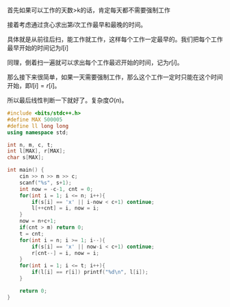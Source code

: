 首先如果可以工作的天数>k的话，肯定每天都不需要强制工作

接着考虑通过贪心求出第$i$次工作最早和最晚的时间。

具体就是从前往后扫，能工作就工作，这样每个工作一定最早的。我们把每个工作最早开始的时间记为$l[i]$

同理，倒着扫一遍就可以求出每个工作最迟开始的时间，记为$r[i]$。

那么接下来很简单，如果一天需要强制工作，那么这个工作一定时只能在这个时间开始，即$l[i]=r[i]$。

所以最后线性判断一下就好了。复杂度$O(n)$。

```cpp
#include <bits/stdc++.h>
#define MAX 500005
#define ll long long
using namespace std;

int n, m, c, t;
int l[MAX], r[MAX];
char s[MAX];

int main() {
    cin >> n >> m >> c;
    scanf("%s", s+1);
    int now = -c-1, cnt = 0;
    for(int i = 1; i <= n; i++){
        if(s[i] == 'x' || i-now < c+1) continue;
        l[++cnt] = i, now = i;
    }
    now = n+c+1;
    if(cnt > m) return 0;
    t = cnt;
    for(int i = n; i >= 1; i--){
        if(s[i] == 'x' || now-i < c+1) continue;
        r[cnt--] = i, now = i;
    }
    for(int i = 1; i <= t; i++){
        if(l[i] == r[i]) printf("%d\n", l[i]);
    }

    return 0;
}
```